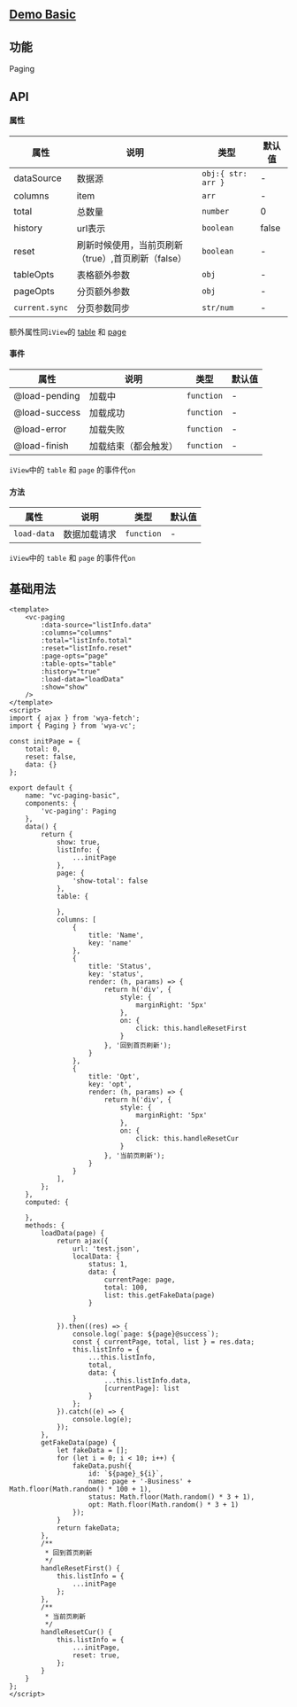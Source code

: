 ## [Demo Basic](https://wya-team.github.io/wya-vc/dist/paging/basic.html)
## 功能
Paging

## API

#### 属性

属性 | 说明 | 类型 | 默认值
---|---|---|---
dataSource | 数据源 | `obj:{ str: arr }` | -
columns | item | `arr` | -
total | 总数量 | `number` | 0
history | url表示 | `boolean` | false
reset | 刷新时候使用，当前页刷新（true）,首页刷新（false） | `boolean` | -
tableOpts | 表格额外参数 | `obj` | -
pageOpts | 分页额外参数 | `obj` | -
`current.sync` | 分页参数同步 | `str/num` | -

额外属性同`iView`的 [table](https://www.iviewui.com/components/table) 和 [page](https://www.iviewui.com/components/page)


#### 事件

属性 | 说明 | 类型 | 默认值
---|---|---|---
@load-pending | 加载中 | `function` | -
@load-success | 加载成功 | `function` | -
@load-error | 加载失败 | `function` | -
@load-finish | 加载结束（都会触发） | `function` | -

`iView`中的 `table` 和 `page` 的事件代`on`


#### 方法

属性 | 说明 | 类型 | 默认值
---|---|---|---
`load-data` | 数据加载请求 | `function` | -

`iView`中的 `table` 和 `page` 的事件代`on`

## 基础用法

```vue
<template>
	<vc-paging
		:data-source="listInfo.data"
		:columns="columns" 
		:total="listInfo.total"
		:reset="listInfo.reset"
		:page-opts="page"
		:table-opts="table"
		:history="true"
		:load-data="loadData"
		:show="show"
	/>
</template>
<script>
import { ajax } from 'wya-fetch';
import { Paging } from 'wya-vc';

const initPage = {
	total: 0,
	reset: false,
	data: {}
};

export default {
	name: "vc-paging-basic",
	components: {
		'vc-paging': Paging
	},
	data() {
		return {
			show: true,
			listInfo: {
				...initPage
			},
			page: {
				'show-total': false
			},
			table: {

			},
			columns: [
				{
					title: 'Name',
					key: 'name'
				},
				{
					title: 'Status',
					key: 'status',
					render: (h, params) => {
						return h('div', {
							style: {
								marginRight: '5px'
							},
							on: {
								click: this.handleResetFirst
							}
						}, '回到首页刷新');
					}
				},
				{
					title: 'Opt',
					key: 'opt',
					render: (h, params) => {
						return h('div', {
							style: {
								marginRight: '5px'
							},
							on: {
								click: this.handleResetCur
							}
						}, '当前页刷新');
					}
				}
			],
		};
	},
	computed: {
		
	},
	methods: {
		loadData(page) {
			return ajax({
				url: 'test.json',
				localData: {
					status: 1,
					data: {
						currentPage: page,
						total: 100,
						list: this.getFakeData(page)
					}

				}
			}).then((res) => {
				console.log(`page: ${page}@success`);
				const { currentPage, total, list } = res.data;
				this.listInfo = {
					...this.listInfo,
					total,
					data: {
						...this.listInfo.data,
						[currentPage]: list
					}
				};
			}).catch((e) => {
				console.log(e);
			});
		},
		getFakeData(page) {
			let fakeData = [];
			for (let i = 0; i < 10; i++) {
				fakeData.push({
					id: `${page}_${i}`,
					name: page + '-Business' + Math.floor(Math.random() * 100 + 1),
					status: Math.floor(Math.random() * 3 + 1),
					opt: Math.floor(Math.random() * 3 + 1)
				});
			}
			return fakeData;
		},
		/**
		 * 回到首页刷新
		 */
		handleResetFirst() {
			this.listInfo = {
				...initPage
			};
		},
		/**
		 * 当前页刷新
		 */
		handleResetCur() {
			this.listInfo = {
				...initPage,
				reset: true,
			};
		}
	}
};
</script>

```